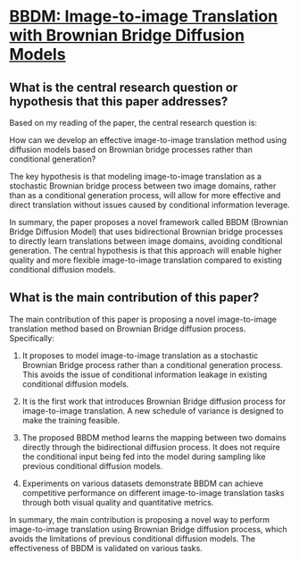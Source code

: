 # [BBDM: Image-to-image Translation with Brownian Bridge Diffusion Models](https://arxiv.org/abs/2205.07680)

## What is the central research question or hypothesis that this paper addresses?

 Based on my reading of the paper, the central research question is:

How can we develop an effective image-to-image translation method using diffusion models based on Brownian bridge processes rather than conditional generation? 

The key hypothesis is that modeling image-to-image translation as a stochastic Brownian bridge process between two image domains, rather than as a conditional generation process, will allow for more effective and direct translation without issues caused by conditional information leverage.

In summary, the paper proposes a novel framework called BBDM (Brownian Bridge Diffusion Model) that uses bidirectional Brownian bridge processes to directly learn translations between image domains, avoiding conditional generation. The central hypothesis is that this approach will enable higher quality and more flexible image-to-image translation compared to existing conditional diffusion models.


## What is the main contribution of this paper?

 The main contribution of this paper is proposing a novel image-to-image translation method based on Brownian Bridge diffusion process. Specifically:

1. It proposes to model image-to-image translation as a stochastic Brownian Bridge process rather than a conditional generation process. This avoids the issue of conditional information leakage in existing conditional diffusion models. 

2. It is the first work that introduces Brownian Bridge diffusion process for image-to-image translation. A new schedule of variance is designed to make the training feasible.

3. The proposed BBDM method learns the mapping between two domains directly through the bidirectional diffusion process. It does not require the conditional input being fed into the model during sampling like previous conditional diffusion models.

4. Experiments on various datasets demonstrate BBDM can achieve competitive performance on different image-to-image translation tasks through both visual quality and quantitative metrics.

In summary, the main contribution is proposing a novel way to perform image-to-image translation using Brownian Bridge diffusion process, which avoids the limitations of previous conditional diffusion models. The effectiveness of BBDM is validated on various tasks.
